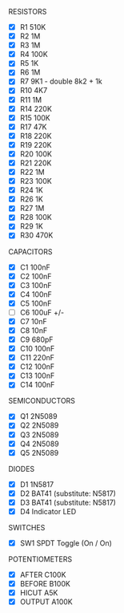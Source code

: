 RESISTORS
- [x] R1 510K 
- [x] R2 1M 
- [x] R3 1M 
- [x] R4 100K 
- [x] R5 1K 
- [x] R6 1M 
- [x] R7 9K1 - double 8k2 + 1k
- [x] R10 4K7 
- [x] R11 1M 
- [x] R14 220K 
- [x] R15 100K 
- [x] R17 47K 
- [x] R18 220K 
- [x] R19 220K 
- [x] R20 100K 
- [x] R21 220K 
- [x] R22 1M 
- [x] R23 100K 
- [x] R24 1K
- [x] R26 1K 
- [x] R27 1M 
- [x] R28 100K 
- [x] R29 1K 
- [x] R30 470K

CAPACITORS
- [x] C1 100nF
- [x] C2 100nF
- [x] C3 100nF
- [x] C4 100nF
- [x] C5 100nF
- [ ] C6 100uF +/-
- [x] C7 10nF
- [x] C8 10nF
- [x] C9 680pF
- [x] C10 100nF
- [x] C11 220nF
- [x] C12 100nF
- [x] C13 100nF
- [x] C14 100nF 

SEMICONDUCTORS
- [x] Q1 2N5089 
- [x] Q2 2N5089 
- [x] Q3 2N5089 
- [x] Q4 2N5089 
- [x] Q5 2N5089

DIODES
- [x] D1 1N5817
- [x] D2 BAT41 (substitute: N5817)
- [x] D3 BAT41 (substitute: N5817)
- [x] D4 Indicator LED

SWITCHES
- [x] SW1 SPDT Toggle (On / On)

POTENTIOMETERS
- [x] AFTER C100K 
- [x] BEFORE B100K 
- [x] HICUT A5K 
- [x] OUTPUT A100K
